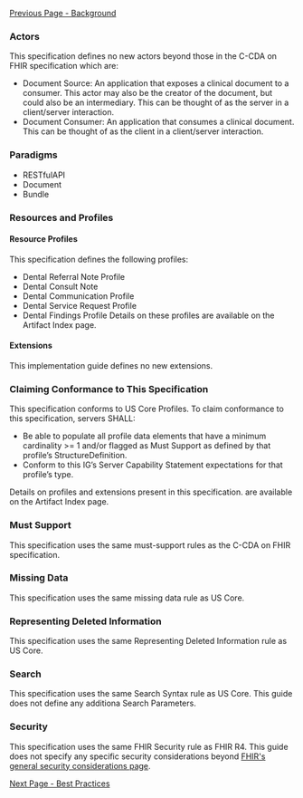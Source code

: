 [Previous Page - Background](background.html)

### Actors

This specification defines no new actors beyond those in the C-CDA on FHIR specification which are: 

* Document Source: An application that exposes a clinical document to a consumer. This actor may also be the creator of the document, but could also be an intermediary. This can be thought of as the server in a client/server interaction.
* Document Consumer: An application that consumes a clinical document. This can be thought of as the client in a client/server interaction.

### Paradigms
* RESTfulAPI
* Document 
* Bundle

### Resources and Profiles
#### Resource Profiles
This specification defines the following profiles:
* Dental Referral Note Profile
* Dental Consult Note
* Dental Communication Profile
* Dental Service Request Profile
* Dental Findings Profile
Details on these profiles are available on the Artifact Index page.
#### Extensions
This implementation guide defines no new extensions.

### Claiming Conformance to This Specification

This specification conforms to US Core Profiles. 
To claim conformance to this specification, servers SHALL:
* Be able to populate all profile data elements that have a minimum cardinality >= 1 and/or flagged as Must Support as defined by that profile’s StructureDefinition.
* Conform to this IG’s Server Capability Statement expectations for that profile’s type.

Details on profiles and extensions present in this specification. are available on the Artifact Index page.

### Must Support

This specification uses the same must-support rules as the C-CDA on FHIR specification.

### Missing Data

This specification uses the same missing data rule as US Core.

### Representing Deleted Information

This specification uses the same Representing Deleted Information rule as US Core.

### Search 
This specification uses the same Search Syntax rule as US Core. This guide does not define any additiona Search Parameters.

### Security
This specification uses the same FHIR Security rule as  FHIR R4.
This guide does not specify any specific security considerations beyond [FHIR's general security considerations page](http://http://hl7.org/fhir/2018Sep/security.html).

[Next Page - Best Practices](best_practices.html)